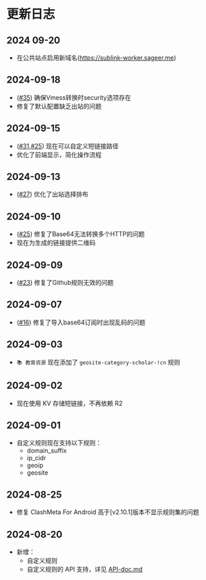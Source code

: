 # 更新日志

## 2024 09-20

- 在公共站点启用新域名(https://sublink-worker.sageer.me)

## 2024-09-18

- ([#35](https://github.com/7Sageer/sublink-worker/issues/35)) 确保Vmess转换时security选项存在
- 修复了默认配置缺乏出站的问题

## 2024-09-15

- ([#31](https://github.com/7Sageer/sublink-worker/issues/31),[#25](https://github.com/7Sageer/sublink-worker/issues/25)) 现在可以自定义短链接路径
- 优化了前端显示，简化操作流程

## 2024-09-13

- ([#27](https://github.com/7Sageer/sublink-worker/issues/27)) 优化了出站选择排布

## 2024-09-10

- ([#25](https://github.com/7Sageer/sublink-worker/issues/25)) 修复了Base64无法转换多个HTTP的问题
- 现在为生成的链接提供二维码

## 2024-09-09

- ([#23](https://github.com/7Sageer/sublink-worker/issues/23)) 修复了Github规则无效的问题

## 2024-09-07

- ([#16](https://github.com/7Sageer/sublink-worker/issues/16)) 修复了导入base64订阅时出现乱码的问题

## 2024-09-03

- `📚 教育资源` 现在添加了 `geosite-category-scholar-!cn` 规则

## 2024-09-02

- 现在使用 KV 存储短链接，不再依赖 R2

## 2024-09-01

- 自定义规则现在支持以下规则：
  - domain_suffix
  - ip_cidr
  - geoip
  - geosite

## 2024-08-25

- 修复 ClashMeta For Android 高于[v2.10.1]版本不显示规则集的问题

## 2024-08-20

- 新增：
  - 自定义规则
  - 自定义规则的 API 支持，详见 [API-doc.md](/doc/API-doc.md)